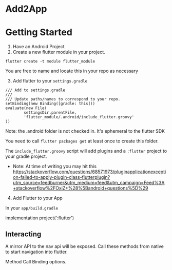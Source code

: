 # Add2App


# Getting Started

1) Have an Android Project
2) Create a new flutter module in your project.

`flutter create -t module flutter_module`

You are free to name and locate this in your repo as necessary

3) Add flutter to your `settings.gradle`

```
/// Add to settings.gradle
///
/// Update paths/names to correspond to your repo.
setBinding(new Binding([gradle: this]))
evaluate(new File(
        settingsDir.parentFile,
        'flutter_module/.android/include_flutter.groovy'
))
```

Note: the .android folder is not checked in. It's ephemeral to the flutter SDK

You need to call `flutter packages get` at least once to create this folder.

The `include_flutter.groovy` script will add plugins and a `:flutter` project to your gradle project.

* Note: At time of writing you may hit this
  https://stackoverflow.com/questions/68571973/pluginapplicationexception-failed-to-apply-plugin-class-flutterplugin?utm_source=feedburner&utm_medium=feed&utm_campaign=Feed%3A+stackoverflow%2FOxiZ+%28%5Bandroid+questions%5D%29



4) Add Flutter to your App

In your `app/build.gradle`

implementation project(':flutter')


## Interacting

A mirror API to the nav api will be exposed. Call these methods from native to start navigation
into flutter.

Method Call Binding options.